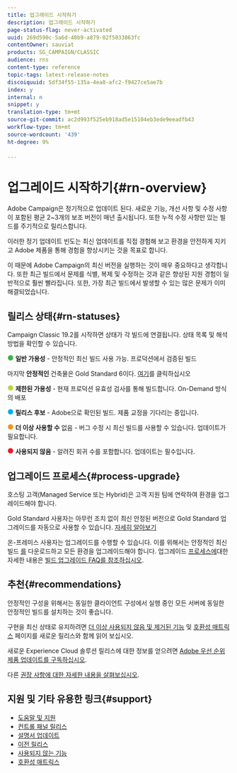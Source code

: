 ```yaml
---
title: 업그레이드 시작하기
description: 업그레이드 시작하기
page-status-flag: never-activated
uuid: 269d590c-5a6d-40b9-a879-02f5033863fc
contentOwner: sauviat
products: SG_CAMPAIGN/CLASSIC
audience: rns
content-type: reference
topic-tags: latest-release-notes
discoiquuid: 5df34f55-135a-4ea8-afc2-f9427ce5ae7b
index: y
internal: n
snippet: y
translation-type: tm+mt
source-git-commit: ac2d993f525eb918ad5e15104eb3ede9eeadfb43
workflow-type: tm+mt
source-wordcount: '439'
ht-degree: 9%

---
```



# 업그레이드 시작하기{#rn-overview}

Adobe Campaign은 정기적으로 업데이트 된다. 새로운 기능, 개선 사항 및 수정 사항이 포함된 평균 2~3개의 보조 버전이 매년 출시됩니다. 또한 누적 수정 사항만 있는 빌드를 주기적으로 릴리스합니다.

이러한 정기 업데이트 빈도는 최신 업데이트를 직접 경험해 보고 환경을 안전하게 지키고 Adobe 제품을 통해 경험을 향상시키는 것을 목표로 합니다.

이 때문에 Adobe Campaign의 최신 버전을 실행하는 것이 매우 중요하다고 생각합니다. 또한 최근 빌드에서 문제를 식별, 복제 및 수정하는 것과 같은 향상된 지원 경험이 일반적으로 훨씬 빨라집니다. 또한, 가장 최근 빌드에서 발생할 수 있는 많은 문제가 이미 해결되었습니다.

## 릴리스 상태{#rn-statuses}

Campaign Classic 19.2를 시작하면 상태가 각 빌드에 연결됩니다. 상태 목록 및 해석 방법을 확인할 수 있습니다.

![](assets/do-not-localize/green3.png) **일반 가용성** - 안정적인 최신 빌드 사용 가능. 프로덕션에서 검증된 빌드

마지막 **안정적인** 건축물은 Gold Standard 6이다. [여기](../../rn/using/gold-standard.md)를 클릭하십시오

![](assets/do-not-localize/limited3.png) **제한된 가용성** - 현재 프로덕션 유효성 검사를 통해 빌드합니다. On-Demand 방식의 배포

![](assets/do-not-localize/blue3.png) **릴리스 후보** - Adobe으로 확인된 빌드. 제품 교정을 기다리는 중입니다.

![](assets/do-not-localize/orange3.png) **더 이상 사용할 수** 없음 - 버그 수정 시 최신 빌드를 사용할 수 있습니다. 업데이트가 필요합니다.

![](assets/do-not-localize/red3.png) **사용되지 않음** - 알려진 회귀 수를 포함합니다. 업데이트는 필수입니다.

## 업그레이드 프로세스{#process-upgrade}

호스팅 고객(Managed Service 또는 Hybrid)은 고객 지원 팀에 연락하여 환경을 업그레이드해야 합니다.

Gold Standard 사용자는 아무런 조치 없이 최신 안정된 버전으로 Gold Standard 업그레이드를 자동으로 사용할 수 있습니다. [자세히 알아보기](https://helpx.adobe.com/campaign/kb/gold-standard.html#gs-6)

온-프레미스 사용자는 업그레이드를 수행할 수 있습니다. 이를 위해서는 안정적인 최신 빌드 [를](https://experience.adobe.com/#/downloads/content/software-distribution/en/campaign.html) 다운로드하고 모든 환경을 업그레이드해야 합니다. 업그레이드 [프로세스에](https://helpx.adobe.com/kr/campaign/kb/acc-build-upgrade.html)대한 자세한 내용은 [빌드 업그레이드 FAQ를 참조하십시오](https://helpx.adobe.com/kr/campaign/kb/build-upgrade-faq.html).

## 추천{#recommendations}

안정적인 구성을 위해서는 동일한 클라이언트 구성에서 실행 중인 모든 서버에 동일한 안정적인 빌드를 설치하는 것이 좋습니다.

구현을 최신 상태로 유지하려면 [더 이상 사용되지 않음 및 제거된 기능](../../rn/using/deprecated-features.md) 및 [호환성 매트릭스](../../rn/using/compatibility-matrix.md) 페이지를 새로운 릴리스와 함께 읽어 보십시오.

새로운 Experience Cloud 솔루션 릴리스에 대한 정보를 얻으려면 [Adobe 우선 순위 제품 업데이트를 구독하십시오](https://www.adobe.com/subscription/priority-product-update.html).

다른 [권장 사항에 대한 자세한 내용을 살펴보십시오](https://helpx.adobe.com/campaign/kb/acc-build-upgrade.html#Recommendations).

## 지원 및 기타 유용한 링크{#support}

* [도움말 및 지원](https://helpx.adobe.com/campaign/kb/ac-support.html#acc-support)
* [컨트롤 패널 릴리스](https://docs.adobe.com/content/help/ko-KR/control-panel/using/release-notes.html)
* [설명서 업데이트](../../rn/using/documentation-updates.md)
* [이전 릴리스](../../rn/using/release--20-1.md)
* [사용되지 않는 기능](../../rn/using/deprecated-features.md)
* [호환성 매트릭스](../../rn/using/compatibility-matrix.md)

